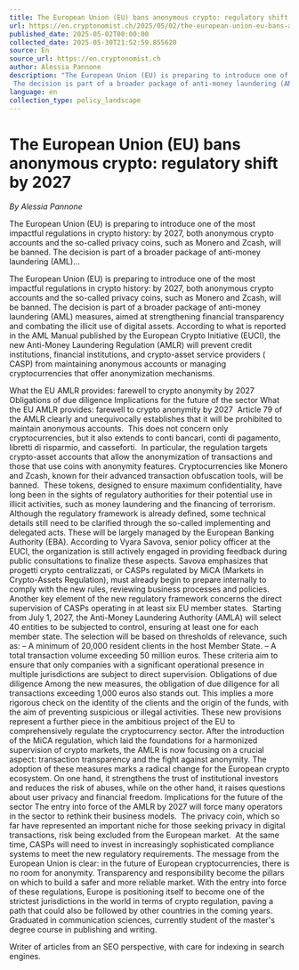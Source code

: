 ```yaml
---
title: The European Union (EU) bans anonymous crypto: regulatory shift by 2027
url: https://en.cryptonomist.ch/2025/05/02/the-european-union-eu-bans-anonymous-crypto-regulatory-shift-by-2027/
published_date: 2025-05-02T00:00:00
collected_date: 2025-05-30T21:52:59.855620
source: En
source_url: https://en.cryptonomist.ch
author: Alessia Pannone
description: "The European Union (EU) is preparing to introduce one of the most impactful regulations in crypto history: by 2027, both anonymous crypto accounts and the so-called privacy coins, such as Monero and Zcash, will be banned. 
 The decision is part of a broader package of anti-money laundering (AML)..."
language: en
collection_type: policy_landscape
---
```


# The European Union (EU) bans anonymous crypto: regulatory shift by 2027

*By Alessia Pannone*

The European Union (EU) is preparing to introduce one of the most impactful regulations in crypto history: by 2027, both anonymous crypto accounts and the so-called privacy coins, such as Monero and Zcash, will be banned. 
 The decision is part of a broader package of anti-money laundering (AML)...

The European Union (EU) is preparing to introduce one of the most impactful regulations in crypto history: by 2027, both anonymous crypto accounts and the so-called privacy coins, such as Monero and Zcash, will be banned. 
 The decision is part of a broader package of anti-money laundering (AML) measures, aimed at strengthening financial transparency and combating the illicit use of digital assets. 
 According to what is reported in the AML Manual published by the European Crypto Initiative (EUCI), the new Anti-Money Laundering Regulation (AMLR) will prevent credit institutions, financial institutions, and crypto-asset service providers ( CASP) from maintaining anonymous accounts or managing cryptocurrencies that offer anonymization mechanisms. 
 
 What the EU AMLR provides: farewell to crypto anonymity by 2027  Obligations of due diligence Implications for the future of the sector 
 What the EU AMLR provides: farewell to crypto anonymity by 2027  
 Article 79 of the AMLR clearly and unequivocally establishes that it will be prohibited to maintain anonymous accounts.  
 This does not concern only cryptocurrencies, but it also extends to conti bancari, conti di pagamento, libretti di risparmio, and casseforti.  
 In particular, the regulation targets crypto-asset accounts that allow the anonymization of transactions and those that use coins with anonymity features. 
 Cryptocurrencies like Monero and Zcash, known for their advanced transaction obfuscation tools, will be banned.  
 These tokens, designed to ensure maximum confidentiality, have long been in the sights of regulatory authorities for their potential use in illicit activities, such as money laundering and the financing of terrorism. 
 Although the regulatory framework is already defined, some technical details still need to be clarified through the so-called implementing and delegated acts. These will be largely managed by the European Banking Authority (EBA). 
 According to Vyara Savova, senior policy officer at the EUCI, the organization is still actively engaged in providing feedback during public consultations to finalize these aspects. 
 Savova emphasizes that progetti crypto centralizzati, or CASPs regulated by MiCA (Markets in Crypto-Assets Regulation), must already begin to prepare internally to comply with the new rules, reviewing business processes and policies. 
 Another key element of the new regulatory framework concerns the direct supervision of CASPs operating in at least six EU member states.  
 Starting from July 1, 2027, the Anti-Money Laundering Authority (AMLA) will select 40 entities to be subjected to control, ensuring at least one for each member state. 
 The selection will be based on thresholds of relevance, such as: 
 – A minimum of 20,000 resident clients in the host Member State. 
 – A total transaction volume exceeding 50 million euros. 
 These criteria aim to ensure that only companies with a significant operational presence in multiple jurisdictions are subject to direct supervision. 
 Obligations of due diligence 
 Among the new measures, the obligation of due diligence for all transactions exceeding 1,000 euros also stands out. This implies a more rigorous check on the identity of the clients and the origin of the funds, with the aim of preventing suspicious or illegal activities. 
 These new provisions represent a further piece in the ambitious project of the EU to comprehensively regulate the cryptocurrency sector. 
 After the introduction of the MiCA regulation, which laid the foundations for a harmonized supervision of crypto markets, the AMLR is now focusing on a crucial aspect: transaction transparency and the fight against anonymity. 
 The adoption of these measures marks a radical change for the European crypto ecosystem. On one hand, it strengthens the trust of institutional investors and reduces the risk of abuses, while on the other hand, it raises questions about user privacy and financial freedom. 
 Implications for the future of the sector 
 The entry into force of the AMLR by 2027 will force many operators in the sector to rethink their business models.  
 The privacy coin, which so far have represented an important niche for those seeking privacy in digital transactions, risk being excluded from the European market.  
 At the same time, CASPs will need to invest in increasingly sophisticated compliance systems to meet the new regulatory requirements. 
 The message from the European Union is clear: in the future of European cryptocurrencies, there is no room for anonymity. Transparency and responsibility become the pillars on which to build a safer and more reliable market. 
 With the entry into force of these regulations, Europe is positioning itself to become one of the strictest jurisdictions in the world in terms of crypto regulation, paving a path that could also be followed by other countries in the coming years. 
 Graduated in communication sciences, currently student of the master's degree course in publishing and writing.
 
Writer of articles from an SEO perspective, with care for indexing in search engines.